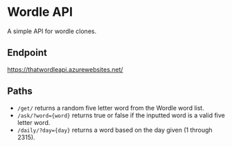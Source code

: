 # Wordle API
A simple API for wordle clones.

## Endpoint
https://thatwordleapi.azurewebsites.net/

## Paths
- `/get/` returns a random five letter word from the Wordle word list.
- `/ask/?word={word}` returns true or false if the inputted word is a valid five letter word.
- `/daily/?day={day}` returns a word based on the day given (1 through 2315).
